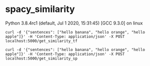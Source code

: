 # spacy_similarity

Python 3.8.4rc1 (default, Jul  1 2020, 15:31:45) 
[GCC 9.3.0] on linux


``` 
curl -d '{"sentences": ["hello banana", "hello orange", "hello apple"]}' -H 'Content-Type: application/json' -X POST localhost:5000/get_similarity_tf
```


```
curl -d '{"sentences": ["hello banana", "hello orange", "hello apple"]}' -H 'Content-Type: application/json' -X POST localhost:5000/get_similarity_sp
```


